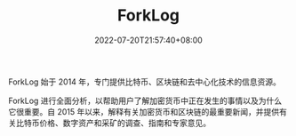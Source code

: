 ﻿---
weight: 
title: "ForkLog"
description: "ForkLog 始于 2014 年，专门提供比特币、区块链和去中心化技术的信息资源"
date: 2022-07-20T21:57:40+08:00
lastmod: 2022-07-20T16:45:40+08:00
draft: false
authors: ["浮尘"]
featuredImage: "forklog.jpg"
link: "https://forklog.media/"
tags: ["元宇宙资讯","ForkLog"]
categories: ["navigation"]
navigation: ["元宇宙资讯"]
lightgallery: true
toc: true
pinned: false
recommend: false
recommend1: false
---
ForkLog 始于 2014 年，专门提供比特币、区块链和去中心化技术的信息资源。

ForkLog 进行全面分析，以帮助用户了解加密货币中正在发生的事情以及为什么它很重要。自 2015 年以来，解释有关加密货币和区块链的最重要新闻，并提供有关比特币价格、数字资产和采矿的调查、指南和专家意见。